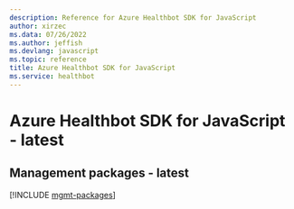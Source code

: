 ```yaml
---
description: Reference for Azure Healthbot SDK for JavaScript
author: xirzec
ms.data: 07/26/2022
ms.author: jeffish
ms.devlang: javascript
ms.topic: reference
title: Azure Healthbot SDK for JavaScript
ms.service: healthbot
---
```

# Azure Healthbot SDK for JavaScript - latest

## Management packages - latest
[!INCLUDE [mgmt-packages](healthbot-mgmt-index.md)]